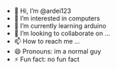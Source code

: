 - 👋 Hi, I’m @ardei123
- 👀 I’m interested in computers
- 🌱 I’m currently learning arduino
- 💞️ I’m looking to collaborate on ...
- 📫 How to reach me ...
- 😄 Pronouns: im a normal guy
- ⚡ Fun fact: no fun fact

<!---
ardei123/ardei123 is a ✨ special ✨ repository because its `README.md` (this file) appears on your GitHub profile.
You can click the Preview link to take a look at your changes.
--->
